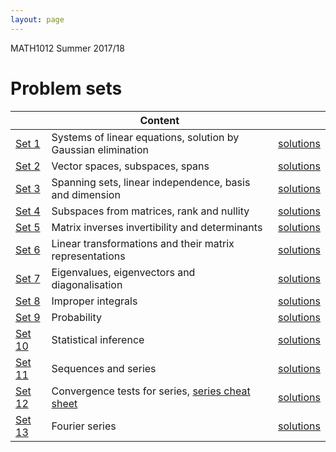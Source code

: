 ```yaml
---
layout: page
---
```


MATH1012 Summer 2017/18 

# Problem sets

|| Content | |
---|---|---|
[Set 1](https://lms.uwa.edu.au/bbcswebdav/courses/MATH1012_TS-SUMM-B_2018/problem%20sets/workshop_1.pdf) |Systems of linear equations, solution by Gaussian elimination| [solutions](https://lms.uwa.edu.au/bbcswebdav/courses/MATH1012_TS-SUMM-B_2018/problem%20sets/workshop_1_soln.pdf)
[Set 2](https://lms.uwa.edu.au/bbcswebdav/courses/MATH1012_TS-SUMM-B_2018/problem%20sets/workshop_2.pdf) |Vector spaces, subspaces, spans| [solutions](https://lms.uwa.edu.au/bbcswebdav/courses/MATH1012_TS-SUMM-B_2018/problem%20sets/workshop_2_soln.pdf)
[Set 3](https://lms.uwa.edu.au/bbcswebdav/courses/MATH1012_TS-SUMM-B_2018/problem%20sets/workshop_3.pdf)|Spanning sets, linear independence, basis and dimension| [solutions](https://lms.uwa.edu.au/bbcswebdav/courses/MATH1012_TS-SUMM-B_2018/problem%20sets/workshop_3_soln.pdf)
[Set 4](https://lms.uwa.edu.au/bbcswebdav/courses/MATH1012_TS-SUMM-B_2018/problem%20sets/workshop_4.pdf)|Subspaces from matrices, rank and nullity| [solutions](https://lms.uwa.edu.au/bbcswebdav/courses/MATH1012_TS-SUMM-B_2018/problem%20sets/workshop_4_soln.pdf)
[Set 5](https://lms.uwa.edu.au/bbcswebdav/courses/MATH1012_TS-SUMM-B_2018/problem%20sets/workshop_5.pdf)|Matrix inverses invertibility and determinants| [solutions](https://lms.uwa.edu.au/bbcswebdav/courses/MATH1012_TS-SUMM-B_2018/problem%20sets/workshop_5_soln.pdf)
[Set 6](https://lms.uwa.edu.au/bbcswebdav/courses/MATH1012_TS-SUMM-B_2018/problem%20sets/workshop_6.pdf)|Linear transformations and their matrix representations| [solutions](https://lms.uwa.edu.au/bbcswebdav/courses/MATH1012_TS-SUMM-B_2018/problem%20sets/workshop_6_soln.pdf)
[Set 7](https://lms.uwa.edu.au/bbcswebdav/courses/MATH1012_TS-SUMM-B_2018/problem%20sets/workshop_7.pdf)|Eigenvalues, eigenvectors and diagonalisation| [solutions](https://lms.uwa.edu.au/bbcswebdav/courses/MATH1012_TS-SUMM-B_2018/problem%20sets/workshop_7_soln.pdf)
[Set 8](https://lms.uwa.edu.au/bbcswebdav/courses/MATH1012_TS-SUMM-B_2018/problem%20sets/workshop_8.pdf)|Improper integrals| [solutions](https://lms.uwa.edu.au/bbcswebdav/courses/MATH1012_TS-SUMM-B_2018/problem%20sets/workshop_8_soln.pdf)
[Set 9](https://lms.uwa.edu.au/bbcswebdav/courses/MATH1012_TS-SUMM-B_2018/problem%20sets/workshop_9.pdf)|Probability| [solutions](https://lms.uwa.edu.au/bbcswebdav/courses/MATH1012_TS-SUMM-B_2018/problem%20sets/workshop_9_soln.pdf)
[Set 10](https://lms.uwa.edu.au/bbcswebdav/courses/MATH1012_TS-SUMM-B_2018/problem%20sets/workshop_10.pdf)|Statistical inference| [solutions](https://lms.uwa.edu.au/bbcswebdav/courses/MATH1012_TS-SUMM-B_2018/problem%20sets/workshop_10_soln.pdf)
[Set 11](https://lms.uwa.edu.au/bbcswebdav/courses/MATH1012_TS-SUMM-B_2018/problem%20sets/workshop_11.pdf)|Sequences and series| [solutions](https://lms.uwa.edu.au/bbcswebdav/courses/MATH1012_TS-SUMM-B_2018/problem%20sets/workshop_11_soln.pdf)
[Set 12](https://lms.uwa.edu.au/bbcswebdav/courses/MATH1012_TS-SUMM-B_2018/problem%20sets/workshop_12.pdf)|Convergence tests for series, [series cheat sheet](series_cheat_sheet.pdf)| [solutions](https://lms.uwa.edu.au/bbcswebdav/courses/MATH1012_TS-SUMM-B_2018/problem%20sets/workshop_12_soln.pdf)
[Set 13](https://lms.uwa.edu.au/bbcswebdav/courses/MATH1012_TS-SUMM-B_2018/problem%20sets/workshop_13.pdf)|Fourier series| [solutions](https://lms.uwa.edu.au/bbcswebdav/courses/MATH1012_TS-SUMM-B_2018/problem%20sets/workshop_13_soln.pdf)